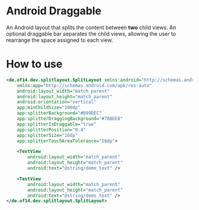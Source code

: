 Android Draggable
===
An Android layout that splits the content between **two** child views. An optional draggable bar separates the child views, allowing the user to rearrange the space assigned to each view.

How to use
===
``` xml
<de.of14.dev.splitlayout.SplitLayout xmlns:android="http://schemas.android.com/apk/res/android"
    xmlns:app="http://schemas.android.com/apk/res-auto"
    android:layout_width="match_parent"
    android:layout_height="match_parent"
    android:orientation="vertical"
    app:minChildSize="100dp"
    app:splitterBackground="#099DEC"
    app:splitterDraggingBackground="#70BEE8"
    app:splitterIsDraggable="true"
    app:splitterPosition="0.4"
    app:splitterSize="16dp"
    app:splitterTouchAreaTolerance="16dp">

    <TextView
        android:layout_width="match_parent"
        android:layout_height="match_parent"
        android:text="@string/demo_text" />

    <TextView
        android:layout_width="match_parent"
        android:layout_height="match_parent"
        android:text="@string/demo_text" />
</de.of14.dev.splitlayout.SplitLayout>
```
